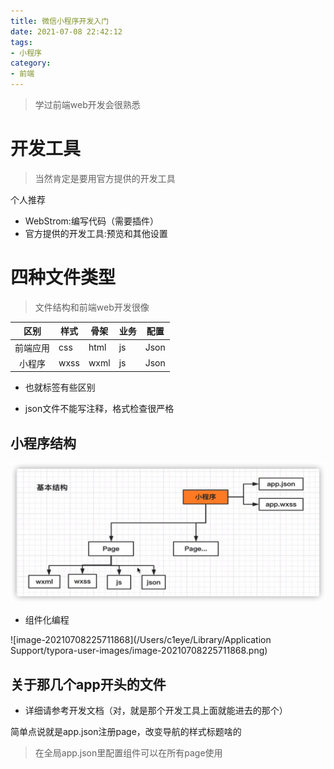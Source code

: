 ```yaml
---
title: 微信小程序开发入门
date: 2021-07-08 22:42:12
tags: 
- 小程序
category:
- 前端
---
```


> 学过前端web开发会很熟悉

<!-- more -->

# 开发工具

> 当然肯定是要用官方提供的开发工具

个人推荐

- WebStrom:编写代码（需要插件）
- 官方提供的开发工具:预览和其他设置


# 四种文件类型

> 文件结构和前端web开发很像

|   区别   | 样式 | 骨架 | 业务 | 配置 |
| :------: | ---- | ---- | ---- | ---- |
| 前端应用 | css  | html | js   | Json |
|  小程序  | wxss | wxml | js   | Json |

- 也就标签有些区别

- json文件不能写注释，格式检查很严格

## 小程序结构

![image-20210708225344299](https://raw.githubusercontent.com/C1EYE/figureBed/main/img/20210708225406.png)

- 组件化编程

![image-20210708225711868](/Users/c1eye/Library/Application Support/typora-user-images/image-20210708225711868.png)

## 关于那几个app开头的文件

- 详细请参考开发文档（对，就是那个开发工具上面就能进去的那个）

简单点说就是app.json注册page，改变导航的样式标题啥的



> 在全局app.json里配置组件可以在所有page使用
